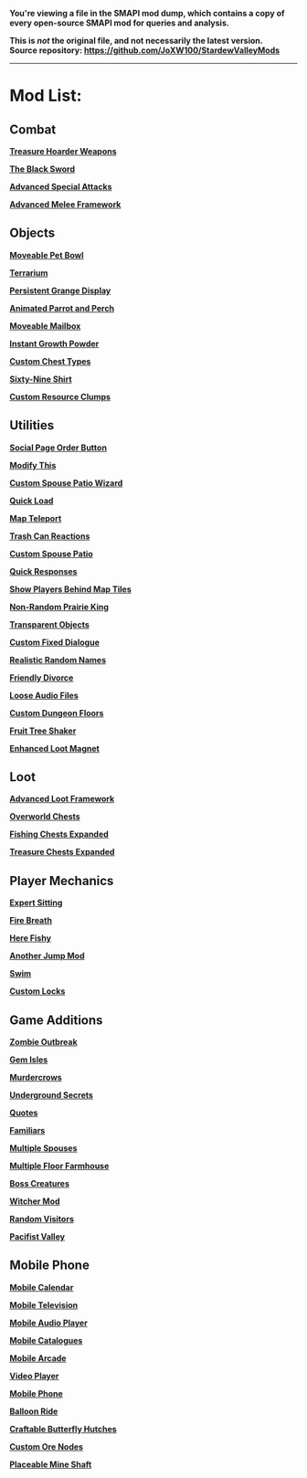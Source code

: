 **You're viewing a file in the SMAPI mod dump, which contains a copy of every open-source SMAPI mod
for queries and analysis.**

**This is _not_ the original file, and not necessarily the latest version.**  
**Source repository: https://github.com/JoXW100/StardewValleyMods**

----

# Mod List:

## Combat

**[Treasure Hoarder Weapons](https://www.nexusmods.com/stardewvalley/mods/8010)**

**[The Black Sword](https://www.nexusmods.com/stardewvalley/mods/7987)**

**[Advanced Special Attacks](https://www.nexusmods.com/stardewvalley/mods/7903)**

**[Advanced Melee Framework](https://www.nexusmods.com/stardewvalley/mods/7886)**

## Objects

**[Moveable Pet Bowl](https://www.nexusmods.com/stardewvalley/mods/8038)**

**[Terrarium](https://www.nexusmods.com/stardewvalley/mods/8031)**

**[Persistent Grange Display](https://www.nexusmods.com/stardewvalley/mods/7977)**

**[Animated Parrot and Perch](https://www.nexusmods.com/stardewvalley/mods/7957)**

**[Moveable Mailbox](https://www.nexusmods.com/stardewvalley/mods/7834)**

**[Instant Growth Powder](https://www.nexusmods.com/stardewvalley/mods/7727)**

**[Custom Chest Types](https://www.nexusmods.com/stardewvalley/mods/7755)**

**[Sixty-Nine Shirt](https://www.nexusmods.com/stardewvalley/mods/6969)**

**[Custom Resource Clumps](https://www.nexusmods.com/stardewvalley/mods/6669)**

## Utilities

**[Social Page Order Button](https://www.nexusmods.com/stardewvalley/mods/7871)**

**[Modify This](https://www.nexusmods.com/stardewvalley/mods/7814)**

**[Custom Spouse Patio Wizard](https://www.nexusmods.com/stardewvalley/mods/7775)**

**[Quick Load](https://www.nexusmods.com/stardewvalley/mods/7756)**

**[Map Teleport](https://www.nexusmods.com/stardewvalley/mods/7675)**

**[Trash Can Reactions](https://www.nexusmods.com/stardewvalley/mods/7643)**

**[Custom Spouse Patio](https://www.nexusmods.com/stardewvalley/mods/6630)**

**[Quick Responses](https://www.nexusmods.com/stardewvalley/mods/6548)**

**[Show Players Behind Map Tiles](https://www.nexusmods.com/stardewvalley/mods/6540)**

**[Non-Random Prairie King](https://www.nexusmods.com/stardewvalley/mods/6509)**

**[Transparent Objects](https://www.nexusmods.com/stardewvalley/mods/6412)**

**[Custom Fixed Dialogue](https://www.nexusmods.com/stardewvalley/mods/6358)**

**[Realistic Random Names](https://www.nexusmods.com/stardewvalley/mods/6269)**

**[Friendly Divorce](https://www.nexusmods.com/stardewvalley/mods/6241)**

**[Loose Audio Files](https://www.nexusmods.com/stardewvalley/mods/5999)**

**[Custom Dungeon Floors](https://www.nexusmods.com/stardewvalley/mods/5894)**

**[Fruit Tree Shaker](https://www.nexusmods.com/stardewvalley/mods/5776)**

**[Enhanced Loot Magnet](https://www.nexusmods.com/stardewvalley/mods/4856)**

## Loot

**[Advanced Loot Framework](https://www.nexusmods.com/stardewvalley/mods/7739)**

**[Overworld Chests](https://www.nexusmods.com/stardewvalley/mods/7710)**

**[Fishing Chests Expanded](https://www.nexusmods.com/stardewvalley/mods/7694)**

**[Treasure Chests Expanded](https://www.nexusmods.com/stardewvalley/mods/7685)**

## Player Mechanics

**[Expert Sitting](https://www.nexusmods.com/stardewvalley/mods/7435)**

**[Fire Breath](https://www.nexusmods.com/stardewvalley/mods/7311)**

**[Here Fishy](https://www.nexusmods.com/stardewvalley/mods/6586)**

**[Another Jump Mod](https://www.nexusmods.com/stardewvalley/mods/6546)**

**[Swim](https://www.nexusmods.com/stardewvalley/mods/6326)**

**[Custom Locks](https://www.nexusmods.com/stardewvalley/mods/6251)**

## Game Additions

**[Zombie Outbreak](https://www.nexusmods.com/stardewvalley/mods/6743)**

**[Gem Isles](https://www.nexusmods.com/stardewvalley/mods/6692)**

**[Murdercrows](https://www.nexusmods.com/stardewvalley/mods/6615)**

**[Underground Secrets](https://www.nexusmods.com/stardewvalley/mods/6597)**

**[Quotes](https://www.nexusmods.com/stardewvalley/mods/6503)**

**[Familiars](https://www.nexusmods.com/stardewvalley/mods/6429)**

**[Multiple Spouses](https://www.nexusmods.com/stardewvalley/mods/6227)**

**[Multiple Floor Farmhouse](https://www.nexusmods.com/stardewvalley/mods/8077)**

**[Boss Creatures](https://www.nexusmods.com/stardewvalley/mods/5864)**

**[Witcher Mod](https://www.nexusmods.com/stardewvalley/mods/5797)**

**[Random Visitors](https://www.nexusmods.com/stardewvalley/mods/4911)**

**[Pacifist Valley](https://www.nexusmods.com/stardewvalley/mods/5464)**

## Mobile Phone

**[Mobile Calendar](https://www.nexusmods.com/stardewvalley/mods/6601)**

**[Mobile Television](https://www.nexusmods.com/stardewvalley/mods/6575)**

**[Mobile Audio Player](https://www.nexusmods.com/stardewvalley/mods/6568)**

**[Mobile Catalogues](https://www.nexusmods.com/stardewvalley/mods/6543)**

**[Mobile Arcade](https://www.nexusmods.com/stardewvalley/mods/6538)**

**[Video Player](https://www.nexusmods.com/stardewvalley/mods/6524)**

**[Mobile Phone](https://www.nexusmods.com/stardewvalley/mods/6523)**

**[Balloon Ride](https://www.nexusmods.com/stardewvalley/mods/6633)**

**[Craftable Butterfly Hutches](https://www.nexusmods.com/stardewvalley/mods/6279)**

**[Custom Ore Nodes](https://www.nexusmods.com/stardewvalley/mods/5966)**

**[Placeable Mine Shaft](https://www.nexusmods.com/stardewvalley/mods/5440)**
